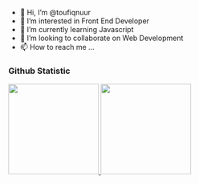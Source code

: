 - 👋 Hi, I’m @toufiqnuur
- 👀 I’m interested in Front End Developer
- 🌱 I’m currently learning Javascript
- 💞️ I’m looking to collaborate on Web Development
- 📫 How to reach me ...

### Github Statistic
<p align="left">
<a href="https://github.com/toufiqnuur">
  <img height="180em" src="https://github-readme-stats-eight-theta.vercel.app/api?username=toufiqnuur&show_icons=true&theme=algolia&include_all_commits=true&count_private=true"/>
  <img height="180em" src="https://github-readme-stats-eight-theta.vercel.app/api/top-langs/?username=toufiqnuur&layout=compact&langs_count=8&theme=algolia"/>
</a>
</p>

<!---
toufiqnuur/toufiqnuur is a ✨ special ✨ repository because its `README.md` (this file) appears on your GitHub profile.
You can click the Preview link to take a look at your changes.
--->
